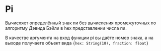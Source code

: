 Pi
===

Вычисляет определённый знак пи без вычисления промежуточных по алгоритму Дэвида Бэйли 
в hex представлении числа пи.

В качестве аргумента на вход функции pi вы даёте номер знака, а на выходе получаете объект 
вида
   `{hex: String(10), fraction: float}`
